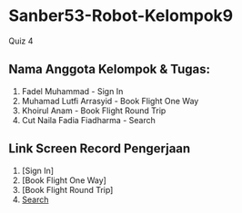 # Sanber53-Robot-Kelompok9
Quiz 4

## Nama Anggota Kelompok & Tugas:

1. Fadel Muhammad - Sign In
2. Muhamad Lutfi Arrasyid - Book Flight One Way
3. Khoirul Anam - Book Flight Round Trip
4. Cut Naila Fadia Fiadharma - Search

## Link Screen Record Pengerjaan

1. [Sign In]
2. [Book Flight One Way]
3. [Book Flight Round Trip]
4. [Search](https://drive.google.com/file/d/1Viil-xMQ49JE9rAy7-DnRBnI5L2E5CXa/view?usp=sharing)